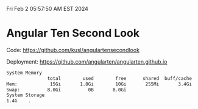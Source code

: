 Fri Feb  2 05:57:50 AM EST 2024

# Angular Ten Second Look

Code: https://github.com/kusl/angulartensecondlook

Deployment: https://github.com/angularten/angularten.github.io

```bash
System Memory
               total        used        free      shared  buff/cache   available
Mem:            15Gi       1.8Gi        10Gi       255Mi       3.4Gi        13Gi
Swap:          8.0Gi          0B       8.0Gi
System Storage
1.4G	.
```
```bash
